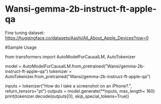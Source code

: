 # Wansi-gemma-2b-instruct-ft-apple-qa

Fine tuning dataset: https://huggingface.co/datasets/Aashi/All_About_Apple_Devices?row=0

#Sample Usage

from transformers import AutoModelForCausalLM, AutoTokenizer

model = AutoModelForCausalLM.from_pretrained("Wansi/gemma-2b-instruct-ft-apple-qa")
tokenizer = AutoTokenizer.from_pretrained("Wansi/gemma-2b-instruct-ft-apple-qa")

inputs = tokenizer("How do I take a screenshot on an iPhone?.", return_tensors="pt")
outputs = model.generate(**inputs, max_length= 160)
print(tokenizer.decode(outputs[0], skip_special_tokens=True))

